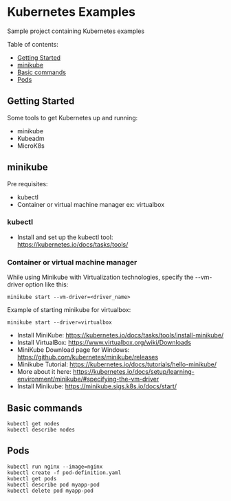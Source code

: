 # Kubernetes Examples

Sample project containing Kubernetes examples

Table of contents:

* [Getting Started](#getting-started)
* [minikube](#minikube)
* [Basic commands](#basic-commands)
* [Pods](#pods)

## Getting Started

Some tools to get Kubernetes up and running:

* minikube
* Kubeadm
* MicroK8s

## minikube

Pre requisites:

* kubectl
* Container or virtual machine manager ex: virtualbox

### kubectl

* Install and set up the kubectl tool: https://kubernetes.io/docs/tasks/tools/

### Container or virtual machine manager

While using Minikube with Virtualization technologies, specify the --vm-driver option like this:
```
minikube start --vm-driver=<driver_name>
```

Example of starting minikube for virtualbox:

```
minikube start --driver=virtualbox
```

* Install MiniKube: https://kubernetes.io/docs/tasks/tools/install-minikube/
* Install VirtualBox: https://www.virtualbox.org/wiki/Downloads
* MiniKube Download page for Windows: https://github.com/kubernetes/minikube/releases
* Minikube Tutorial: https://kubernetes.io/docs/tutorials/hello-minikube/
* More about it here: https://kubernetes.io/docs/setup/learning-environment/minikube/#specifying-the-vm-driver
* Install Minikube: https://minikube.sigs.k8s.io/docs/start/

## Basic commands

```
kubectl get nodes
kubectl describe nodes
```

## Pods

```
kubectl run nginx --image=nginx
kubectl create -f pod-definition.yaml
kubectl get pods
kubectl describe pod myapp-pod
kubectl delete pod myapp-pod
```
